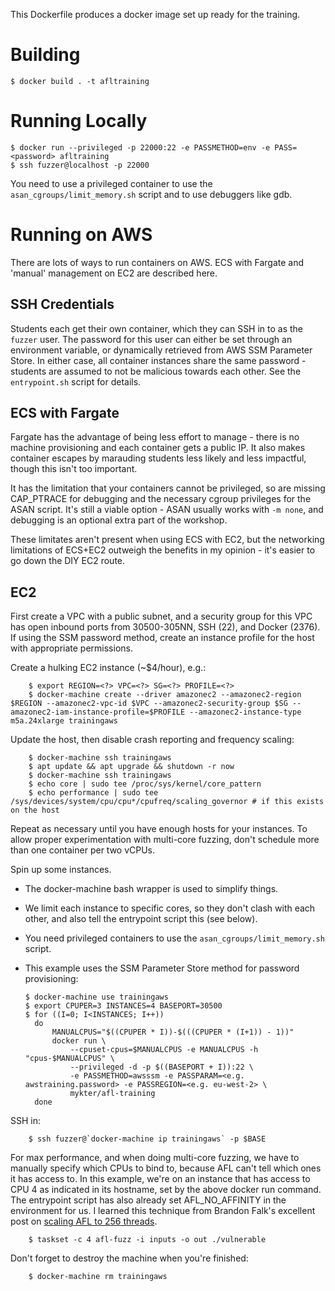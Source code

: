This Dockerfile produces a docker image set up ready for the training.


Building
========

    $ docker build . -t afltraining

Running Locally
===============

    $ docker run --privileged -p 22000:22 -e PASSMETHOD=env -e PASS=<password> afltraining
    $ ssh fuzzer@localhost -p 22000

You need to use a privileged container to use the `asan_cgroups/limit_memory.sh` script and to use debuggers like gdb.

Running on AWS
==============

There are lots of ways to run containers on AWS. ECS with Fargate and 'manual' management on EC2 are described here.

SSH Credentials
---------------

Students each get their own container, which they can SSH in to as the `fuzzer` user. The password for this user can either be set through an environment variable, or dynamically retrieved from AWS SSM Parameter Store. In either case, all container instances share the same password - students are assumed to not be malicious towards each other. See the `entrypoint.sh` script for details.

ECS with Fargate
----------------
Fargate has the advantage of being less effort to manage - there is no machine provisioning and each container gets a public IP. It also makes container escapes by marauding students less likely and less impactful, though this isn't too important.

It has the limitation that your containers cannot be privileged, so are missing CAP_PTRACE for debugging and the necessary cgroup privileges for the ASAN script. It's still a viable option - ASAN usually works with `-m none`, and debugging is an optional extra part of the workshop.

These limitates aren't present when using ECS with EC2, but the networking limitations of ECS+EC2 outweigh the benefits in my opinion - it's easier to go down the DIY EC2 route.

EC2
---

First create a VPC with a public subnet, and a security group for this VPC has open inbound ports from 30500-305NN, SSH (22), and Docker (2376). If using the SSM password method, create an instance profile for the host with appropriate permissions.

Create a hulking EC2 instance (~$4/hour), e.g.:

        $ export REGION=<?> VPC=<?> SG=<?> PROFILE=<?>
        $ docker-machine create --driver amazonec2 --amazonec2-region $REGION --amazonec2-vpc-id $VPC --amazonec2-security-group $SG --amazonec2-iam-instance-profile=$PROFILE --amazonec2-instance-type m5a.24xlarge trainingaws
Update the host, then disable crash reporting and frequency scaling:

        $ docker-machine ssh trainingaws
        $ apt update && apt upgrade && shutdown -r now
        $ docker-machine ssh trainingaws
        $ echo core | sudo tee /proc/sys/kernel/core_pattern
        $ echo performance | sudo tee /sys/devices/system/cpu/cpu*/cpufreq/scaling_governor # if this exists on the host

Repeat as necessary until you have enough hosts for your instances. To allow proper experimentation with multi-core fuzzing, don't schedule more than one container per two vCPUs.

Spin up some instances.
  - The docker-machine bash wrapper is used to simplify things.
  - We limit each instance to specific cores, so they don't clash with each other, and also tell the entrypoint script this (see below).
  - You need privileged containers to use the `asan_cgroups/limit_memory.sh` script.
  - This example uses the SSM Parameter Store method for password provisioning:

        $ docker-machine use trainingaws
        $ export CPUPER=3 INSTANCES=4 BASEPORT=30500
        $ for ((I=0; I<INSTANCES; I++))
          do
              MANUALCPUS="$((CPUPER * I))-$(((CPUPER * (I+1)) - 1))"
              docker run \
                  --cpuset-cpus=$MANUALCPUS -e MANUALCPUS -h "cpus-$MANUALCPUS" \
                  --privileged -d -p $((BASEPORT + I)):22 \
                  -e PASSMETHOD=awsssm -e PASSPARAM=<e.g. awstraining.password> -e PASSREGION=<e.g. eu-west-2> \
                  mykter/afl-training
          done

SSH in:

        $ ssh fuzzer@`docker-machine ip trainingaws` -p $BASE

For max performance, and when doing multi-core fuzzing, we have to manually specify which CPUs to bind to, because AFL can't tell which ones it has access to. In this example, we're on an instance that has access to CPU 4 as indicated in its hostname, set by the above docker run command. The entrypoint script has also already set AFL_NO_AFFINITY in the environment for us. I learned this technique from Brandon Falk's excellent post on [scaling AFL to 256 threads](https://gamozolabs.github.io/fuzzing/2018/09/16/scaling_afl.html).

        $ taskset -c 4 afl-fuzz -i inputs -o out ./vulnerable

Don't forget to destroy the machine when you're finished:

        $ docker-machine rm trainingaws
